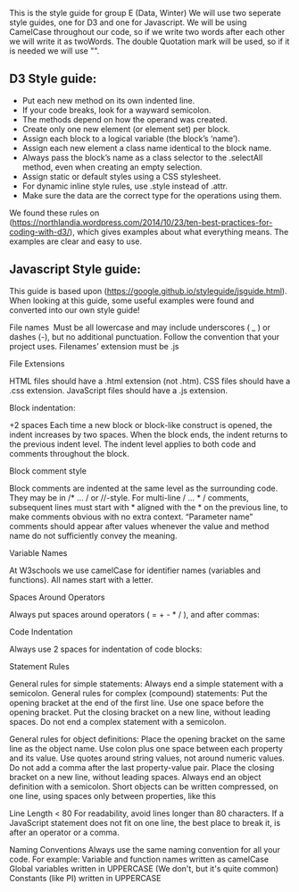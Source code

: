 This is the style guide for group E (Data, Winter)
We will use two seperate style guides, one for D3 and one for Javascript.
We will be using CamelCase throughout our code, so if we write two words after each other we will write it as twoWords.
The double Quotation mark will be used, so if it is needed we will use "".   

## D3 Style guide:
- Put each new method on its own indented line.
- If your code breaks, look for a wayward semicolon.
- The methods depend on how the operand was created.
- Create only one new element (or element set) per block.
- Assign each block to a logical variable (the block’s ‘name’).
- Assign each new element a class name identical to the block name.
- Always pass the block’s name as a class selector to the .selectAll method, even when creating an empty selection.
- Assign static or default styles using a CSS stylesheet.
- For dynamic inline style rules, use .style instead of .attr.
- Make sure the data are the correct type for the operations using them.

We found these rules on (https://northlandia.wordpress.com/2014/10/23/ten-best-practices-for-coding-with-d3/), which gives examples about what everything means. The examples are clear and easy to use.


## Javascript Style guide:
This guide is based upon (https://google.github.io/styleguide/jsguide.html).
When looking at this guide, some useful examples were found and converted into our own style guide!


File names 
Must be all lowercase and may include underscores ( _ ) or dashes (-), but no additional punctuation. Follow the convention that your project uses. Filenames’ extension must be .js

File Extensions

HTML files should have a .html extension (not .htm).
CSS files should have a .css extension.
JavaScript files should have a .js extension.


Block indentation: 

+2 spaces
Each time a new block or block-like construct is opened, the indent increases by two spaces. When the block ends, the indent returns to the previous indent level. The indent level applies to both code and comments throughout the block.


Block comment style

Block comments are indented at the same level as the surrounding code. They may be in /* … / or //-style. For multi-line / … * / comments, subsequent lines must start with * aligned with the * on the previous line, to make comments obvious with no extra context. “Parameter name” comments should appear after values whenever the value and method name do not sufficiently convey the meaning.

Variable Names

At W3schools we use camelCase for identifier names (variables and functions).
All names start with a letter.

Spaces Around Operators

Always put spaces around operators ( = + - * / ), and after commas:

Code Indentation

Always use 2 spaces for indentation of code blocks:

Statement Rules

General rules for simple statements:
Always end a simple statement with a semicolon.
General rules for complex (compound) statements:
Put the opening bracket at the end of the first line.
Use one space before the opening bracket.
Put the closing bracket on a new line, without leading spaces.
Do not end a complex statement with a semicolon.


General rules for object definitions:
Place the opening bracket on the same line as the object name.
Use colon plus one space between each property and its value.
Use quotes around string values, not around numeric values.
Do not add a comma after the last property-value pair.
Place the closing bracket on a new line, without leading spaces.
Always end an object definition with a semicolon.
Short objects can be written compressed, on one line, using spaces only between properties, like this

Line Length < 80
For readability, avoid lines longer than 80 characters.
If a JavaScript statement does not fit on one line, the best place to break it, is after an operator or a comma.

Naming Conventions
Always use the same naming convention for all your code. For example:
Variable and function names written as camelCase
Global variables written in UPPERCASE (We don't, but it's quite common)
Constants (like PI) written in UPPERCASE
